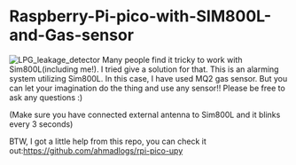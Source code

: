 # Raspberry-Pi-pico-with-SIM800L-and-Gas-sensor
![LPG_leakage_detector](https://user-images.githubusercontent.com/90843436/144955554-7dcb39de-eef8-4450-bc04-00cebb9e09de.png)
Many people find it tricky to work with Sim800L(including me!). I tried give a solution for that. This is an alarming system utilizing Sim800L. In this case, I have used MQ2 gas sensor. But you can let your imagination do the thing and use any sensor!! Please be free to ask any questions :)

(Make sure you have connected external antenna to Sim800L and it blinks every 3 seconds)

BTW, I got a little help from this repo, you can check it out:https://github.com/ahmadlogs/rpi-pico-upy
